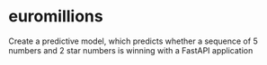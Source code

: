 # euromillions
Create a predictive model, which predicts whether a sequence of 5 numbers and 2 star numbers is winning with a FastAPI application
